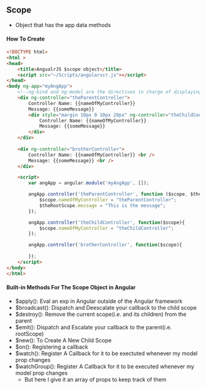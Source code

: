 ## Scope

- Object that has the app data methods

#### How To Create

```html
<!DOCTYPE html>
<html >
<head>
    <title>AngualrJS $scope object</title>
    <script src="~/Scripts/angularscr.js"></script>
</head>
<body ng-app="myAngApp">
    <!--ng-bind and ng-model are the directives in charge of displaying the data with respect to the scope-->
    <div ng-controller="theParentController">
        Controller Name: {{nameOfMyController}}
        Message: {{someMessage}}
        <div style="margin 10px 0 10px 20px" ng-controller="theChildController">
            Controller Name: {{nameOfMyController}}
            Message: {{someMessage}}
        </div>
    </div>
    
    <div ng-controller="brotherController">
        Controller Name: {{nameOfMyController}} <br />
        Message: {{someMessage}} <br />
    </div>

    <script>
        var angApp = angular.module('myAngApp', []);

        angApp.controller('theParentController', function ($scope, $theRootScope) {
            $scope.nameOfMyController = "theParentController";
            $theRootScope.message = "This is the message";
        });

        angApp.controller('theChildController', function($scope){
            $scope.nameOfMyController = "theChildController";
        });

        angApp.controller('brotherController', function($scope){
           
        });
    </script>
</body>
</html>
```


#### Built-in Methods For The Scope Object in Angular

- $apply(): Eval an exp in Angular outside of the Angular framework 
- $broadcast(): Dispatch and Deescalate your callback to the child scope
- $destroy(): Remove the current scope(i.e. and its children) from the parent
- $emit(): Dispatch and Escalate your callback to the parent(i.e. rootScope)
- $new(): To Create A New Child Scope
- $on(): Registering a callback
- $watch(): Register A Callback for it to be exectuted whenever my model prop changes
- $watchGroup(): Register A Callback for it to be executed whenever my model prop changes
    - But here I give it an array of props to keep track of them